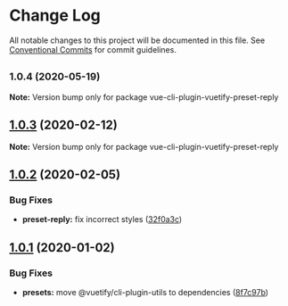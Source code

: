 # Change Log

All notable changes to this project will be documented in this file.
See [Conventional Commits](https://conventionalcommits.org) for commit guidelines.

## <small>1.0.4 (2020-05-19)</small>

**Note:** Version bump only for package vue-cli-plugin-vuetify-preset-reply





## [1.0.3](https://github.com/vuetifyjs/vue-cli-plugin-vuetify/compare/vue-cli-plugin-vuetify-preset-reply@1.0.2...vue-cli-plugin-vuetify-preset-reply@1.0.3) (2020-02-12)

**Note:** Version bump only for package vue-cli-plugin-vuetify-preset-reply





## [1.0.2](https://github.com/vuetifyjs/vue-cli-plugin-vuetify/compare/vue-cli-plugin-vuetify-preset-reply@1.0.1...vue-cli-plugin-vuetify-preset-reply@1.0.2) (2020-02-05)


### Bug Fixes

* **preset-reply:** fix incorrect styles ([32f0a3c](https://github.com/vuetifyjs/vue-cli-plugin-vuetify/commit/32f0a3c3b85a83c4c2c021a134831411b215620c))





## [1.0.1](https://github.com/vuetifyjs/vue-cli-plugin-vuetify/compare/vue-cli-plugin-vuetify-preset-reply@1.0.0...vue-cli-plugin-vuetify-preset-reply@1.0.1) (2020-01-02)


### Bug Fixes

* **presets:** move @vuetify/cli-plugin-utils to dependencies ([8f7c97b](https://github.com/vuetifyjs/vue-cli-plugin-vuetify/commit/8f7c97bb09bde0f166ff3300aec1c384a1fdbe3e))

